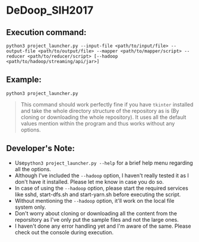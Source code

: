 # DeDoop_SIH2017

## Execution command:
`python3 project_launcher.py --input-file <path/to/input/file> --output-file <path/to/output/file> --mapper <path/to/mapper/script> --reducer <path/to/reducer/script> [--hadoop <path/to/hadoop/streaming/api/jar>]`

## Example:
`python3 project_launcher.py`
> This command should work perfectly fine if you have `tkinter` installed and take the whole directory structure of the repository as is (By cloning or downloading the whole repository). It uses all the default values mention within the program and thus works without any options.

## Developer's Note:
- Use`python3 project_launcher.py --help` for a brief help menu regarding all the options.
- Although I've included the `--hadoop` option, I haven't really tested it as I don't have it installed. Please let me know in case you do so.
- In case of using the `--hadoop` option, please start the required services like sshd, start-dfs.sh and start-yarn.sh before executing the script.
- Without mentioning the `--hadoop` option, it'll work on the local file system only.
- Don't worry about cloning or downloading all the content from the reporsitory as I've only put the sample files and not the large ones.
- I haven't done any error handling yet and I'm aware of the same. Please check out the console during execution.
